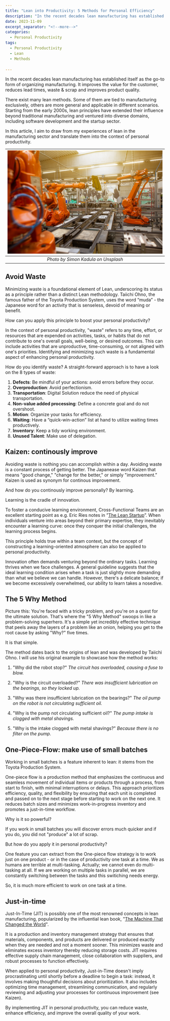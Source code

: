 ```yaml
---
title: "Lean into Productivity: 5 Methods for Personal Efficiency"
description: "In the recent decades lean manufacturing has established itself as the go-to form of organizing manufacturing. It improves the value for the customer, reduces lead times, waste & scrap and improves product quality. There exist many lean methods. Some of them are tied to manufacturing exclusively, others are more general and applicable in different scenarios. Starting from the early 2000s, lean principles have extended their influence beyond traditional manufacturing and ventured into diverse domains, including software development and the startup sector. In this article, I aim to draw from my experiences of lean in the manufacturing sector and translate them into the context of personal productivity."
date: 2023-11-09
excerpt_separator: "<!--more-->"
categories:
  - Personal Productivity
tags:
  - Personal Productivity
  - Lean
  - Methods

---
```

In the recent decades lean manufacturing has established itself as the go-to form of organizing manufacturing. It improves the value for the customer, reduces lead times, waste & scrap and improves product quality.

There exist many lean methods. Some of them are tied to manufacturing exclusively, others are more general and applicable in different scenarios. Starting from the early 2000s, lean principles have extended their influence beyond traditional manufacturing and ventured into diverse domains, including software development and the startup sector.

In this article, I aim to draw from my experiences of lean in the manufacturing sector and translate them into the context of personal productivity.

| ![image](/assets/images/robot-assembly-unsplash.jpg) |
|:--:|
| *Photo by Simon Kadula on Unsplash* |

## Avoid Waste

Minimizing waste is a foundational element of Lean, underscoring its status as a principle rather than a distinct Lean methodology. Taiichi Ohno, the famous father of the Toyota Production System, uses the word “muda” - the Japanese word for an activity that is senseless, devoid of meaning or benefit.

How can you apply this principle to boost your personal productivity?

In the context of personal productivity, "waste" refers to any time, effort, or resources that are expended on activities, tasks, or habits that do not contribute to one's overall goals, well-being, or desired outcomes. This can include activities that are unproductive, time-consuming, or not aligned with one's priorities. Identifying and minimizing such waste is a fundamental aspect of enhancing personal productivity.

How do you identify waste? A straight-forward approach is to have a look on the 8 types of waste:

1. **Defects**: Be mindful of your actions: avoid errors before they occur.
2. **Overproduction**: Avoid perfectionism.
3. **Transportation**: Digital Solution reduce the need of physical transportation.
4. **Non-value added processing**: Define a concrete goal and do not overshoot.
5. **Motion**: Organize your tasks for efficiency.
6. **Waiting**: Have a “quick-win-action” list at hand to utilize waiting times productively.
7. **Inventory**: Keep a tidy working environment.
8. **Unused Talent**: Make use of delegation.

## Kaizen: continously improve

Avoiding waste is nothing you can accomplish within a day. Avoiding waste is a constant process of getting better. The Japanease word Kaizen that means "good change," "change for the better," or simply "improvement.” Kaizen is used as synonym for continous improvement.

And how do you continously improve personally? By learning.

Learning is the cradle of innovation.

To foster a conducive learning environment, Cross-Functional Teams are an excellent starting point as e.g. Eric Ries notes in ”[The Lean Startup](https://amzn.to/3Mal2tB)”. When individuals venture into areas beyond their primary expertise, they inevitably encounter a learning curve: once they conquer the initial challenges, the learning process begins.

This principle holds true within a team context, but the concept of constructing a learning-oriented atmosphere can also be applied to personal productivity.

Innovation often demands venturing beyond the ordinary tasks. Learning thrives when we face challenges. A general guideline suggests that the ideal learning condition arises when a task is just slightly more demanding than what we believe we can handle. However, there's a delicate balance; if we become excessively overwhelmed, our ability to learn takes a nosedive.

## The 5 Why Method

Picture this: You're faced with a tricky problem, and you're on a quest for the ultimate solution. That's where the "5 Why Method" swoops in like a problem-solving superhero. It's a simple yet incredibly effective technique that peels away the layers of a problem like an onion, helping you get to the root cause by asking "Why?" five times.

It is that simple.

The method dates back to the origins of lean and was developed by Taiichi Ohno. I will use his original example to showcase how the method works:

1. "Why did the robot stop?"
*The circuit has overloaded, causing a fuse to blow.*
2. "Why is the circuit overloaded?"
*There was insufficient lubrication on the bearings, so they locked up.*

3. "Why was there insufficient lubrication on the bearings?"
*The oil pump on the robot is not circulating sufficient oil.*

4. "Why is the pump not circulating sufficient oil?"
*The pump intake is clogged with metal shavings.*

5. "Why is the intake clogged with metal shavings?"
*Because there is no filter on the pump.*

## One-Piece-Flow: make use of small batches

Working in small batches is a feature inherent to lean: it stems from the Toyota Production System. 

One-piece flow is a production method that emphasizes the continuous and seamless movement of individual items or products through a process, from start to finish, with minimal interruptions or delays. This approach prioritizes efficiency, quality, and flexibility by ensuring that each unit is completed and passed on to the next stage before starting to work on the next one. It reduces batch sizes and minimizes work-in-progress inventory and promotes a just-in-time workflow.

Why is it so powerful?

If you work in small batches you will discover errors much quicker and if you do, you did not "produce" a lot of scrap.

But how do you apply it in personal productivity?

One feature you can extract from the One-piece flow strategy is to work just on one product - or in the case of productivity one task at a time. We as humans are terrible at multi-tasking. Actually; we cannot even do multi-tasking at all. If we are working on multiple tasks in parallel, we are constantly switching between the tasks and this switiching needs energy.

So, it is much more efficient to work on one task at a time.

## Just-in-time

Just-In-Time (JIT) is possibly one of the most renowned concepts in lean manufacturing, popularized by the influential lean book, "[The Machine That Changed the World](https://amzn.to/47fvRmv)".

It is a production and inventory management strategy that ensures that materials, components, and products are delivered or produced exactly when they are needed and not a moment sooner. This minimizes waste and eliminates excess inventory thereby reducing storage costs. JIT requires effective supply chain management, close collaboration with suppliers, and robust processes to function effectively.

When applied to personal productivity, Just-in-Time doesn't imply procrastinating until shortly before a deadline to begin a task: instead, it involves making thoughtful decisions about prioritization. It also includes optimizing time management, streamlining communication, and regularly reviewing and adjusting your processes for continuous improvement (see Kaizen).

By implementing JIT in personal productivity, you can reduce waste, enhance efficiency, and improve the overall quality of your work.